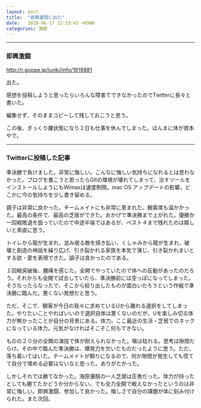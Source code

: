 ```yaml
---
layout: post
title:  "即興激闘に出た"
date:   2018-06-17 22:33:43 +0900
categories: 演劇
---
```

***
### 即興激闘
http://r.goope.jp/junki/info/1919881

出た。

感想を投稿しようと思ったらいろんな障害でできなかったのでTwitterに長々と書いた。

編集せず、そのままコピーして残しておこうと思う。

この後、ぎっくり腰状態になり２日も仕事を休んでしまった。ほんまに体が資本やで。

***
### Twitterに投稿した記事


準決勝で負けました。非常に悔しい。こんなに悔しい気持ちになれるとは思わなかった。ブログを書こうと思ったらGitの環境が壊れてしまって、治すツールをインストールしようにもWimaxは速度制限。mac OS アップデートの影響。どこかに今の気持ちを少し書き留める。

調子は非常に良かった。チームメイトにも非常に恵まれた。観客席も温かかった。最高の条件で、最高の芝居ができた。おかげで準決勝まで上がれた。優勝か一回戦敗退を狙っていたので中途半端ではあるが、ベスト４まで残れたのは嬉しいと素直に思う。

トイレから龍が生まれ、並み居る敵を焼き払い、くしゃみから龍が生まれ、破壊と創造の神話を繰り広げ、引き裂かれる家族を本気で演じ、引き裂かれまいとする欲・愛を表現できた。調子は良かったのである。

１回戦突破後、腰痛を感じた。全開でやっていたので体への反動があったのだろう。それからも全開で試合していたら、準決勝前には空っぽになってしまった。そうなったらなったで、そこから絞り出したものが面白いだろうという作戦で準決勝に臨んだ。悪くない発想だと思う。

ただ、そこで、観客が今日の我々に求めているUから離れる選択をしてしまった。やりたいことやればいいので選択自体は悪くないのだが、Uを楽しみ切る体力が無かったことが自分の背景にある。体力。ここ最近の生活・芝居でのネックになっている体力。元気がなければそこそこ何もできない。

ものの２０分の全開の演技で体が耐えられなかった。喉は枯れる。思考は隙間だらけ。その中で臨んだ準決勝は、爆発力を欠いたものだったように思う。ただ、落ち着いてはいた。チームメイトが頼りになるので、何か隙間が発生しても慌てて自分で埋める必要はないなと思った。ありがたかった。

しかしそれでは勝てなかった。海原優騎の一人芝居は圧巻だった。体力が持ったとしても勝てたかどうか分からない。でも全力全開で戦えなかったというのは非常に悔しい。即興激闘、参加して良かった。悔しさで自分の課題が体に刻み付けられた。また次回。
